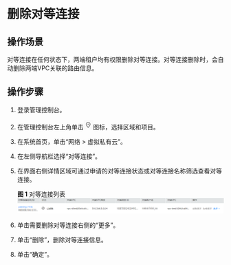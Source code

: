# 删除对等连接<a name="zh-cn_topic_0046655041"></a>

## 操作场景<a name="s46f23b3db8c24f3eb80494951159e3d9"></a>

对等连接在任何状态下，两端租户均有权限删除对等连接。对等连接删除时，会自动删除两端VPC关联的路由信息。

## 操作步骤<a name="sf5fc2e48a083489aa99280f2fbf29a1b"></a>

1.  登录管理控制台。
2.  在管理控制台左上角单击![](figures/icon-region.png)图标，选择区域和项目。
3.  在系统首页，单击“网络 \> 虚拟私有云”。
4.  在左侧导航栏选择“对等连接”。
5.  在界面右侧详情区域可通过申请的对等连接状态或对等连接名称筛选查看对等连接。

    **图 1**  对等连接列表<a name="zh-cn_topic_0046655039_fig13582757145635"></a>  
    ![](figures/对等连接列表.png "对等连接列表")

6.  单击需要删除对等连接右侧的“更多”。
7.  单击“删除”，删除对等连接信息。
8.  单击“确定”。

